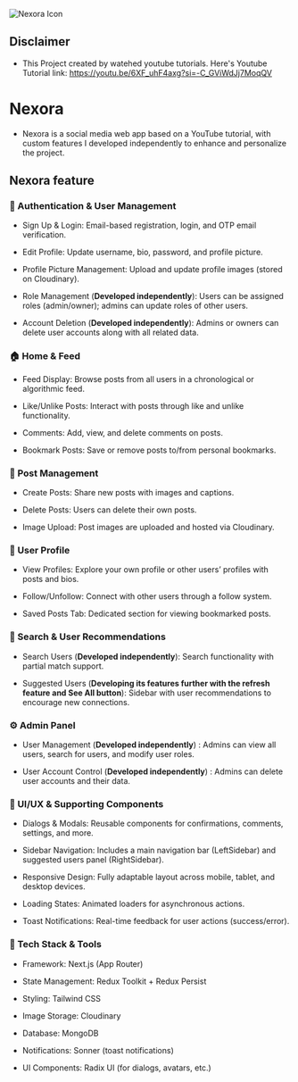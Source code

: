 ﻿![Nexora Icon](https://github.com/user-attachments/assets/f61e1107-b915-4a69-b6e2-4bc78cea7ade)

## Disclaimer

- This Project created by watehed youtube tutorials. Here's Youtube Tutorial link: https://youtu.be/6XF_uhF4axg?si=-C_GViWdJj7MoqQV

# Nexora

- Nexora is a social media web app based on a YouTube tutorial, with custom features I developed independently to enhance and personalize the project.

## Nexora feature

### 🔐 Authentication & User Management

- Sign Up & Login: Email-based registration, login, and OTP email verification.

- Edit Profile: Update username, bio, password, and profile picture.

- Profile Picture Management: Upload and update profile images (stored on Cloudinary).

- Role Management (**Developed independently**): Users can be assigned roles (admin/owner); admins can update roles of other users.

- Account Deletion (**Developed independently**): Admins or owners can delete user accounts along with all related data.

### 🏠 Home & Feed

- Feed Display: Browse posts from all users in a chronological or algorithmic feed.

- Like/Unlike Posts: Interact with posts through like and unlike functionality.

- Comments: Add, view, and delete comments on posts.

- Bookmark Posts: Save or remove posts to/from personal bookmarks.

### 📝 Post Management

- Create Posts: Share new posts with images and captions.

- Delete Posts: Users can delete their own posts.

- Image Upload: Post images are uploaded and hosted via Cloudinary.

### 👤 User Profile

- View Profiles: Explore your own profile or other users’ profiles with posts and bios.

- Follow/Unfollow: Connect with other users through a follow system.

- Saved Posts Tab: Dedicated section for viewing bookmarked posts.

### 🔎 Search & User Recommendations

- Search Users (**Developed independently**): Search functionality with partial match support.

- Suggested Users (**Developing its features further with the refresh feature and See All button**): Sidebar with user recommendations to encourage new connections.

### ⚙️ Admin Panel

- User Management (**Developed independently**) : Admins can view all users, search for users, and modify user roles.

- User Account Control (**Developed independently**) : Admins can delete user accounts and their data.

### 💬 UI/UX & Supporting Components

- Dialogs & Modals: Reusable components for confirmations, comments, settings, and more.

- Sidebar Navigation: Includes a main navigation bar (LeftSidebar) and suggested users panel (RightSidebar).

- Responsive Design: Fully adaptable layout across mobile, tablet, and desktop devices.

- Loading States: Animated loaders for asynchronous actions.

- Toast Notifications: Real-time feedback for user actions (success/error).

### 🧰 Tech Stack & Tools

- Framework: Next.js (App Router)

- State Management: Redux Toolkit + Redux Persist

- Styling: Tailwind CSS

- Image Storage: Cloudinary

- Database: MongoDB

- Notifications: Sonner (toast notifications)

- UI Components: Radix UI (for dialogs, avatars, etc.)
